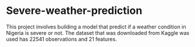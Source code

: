 # Severe-weather-prediction
This project involves building a model that predict if a weather condition in Nigeria is severe or not.  The dataset that was downloaded from Kaggle was used  has 22541 observations and 21 features.
